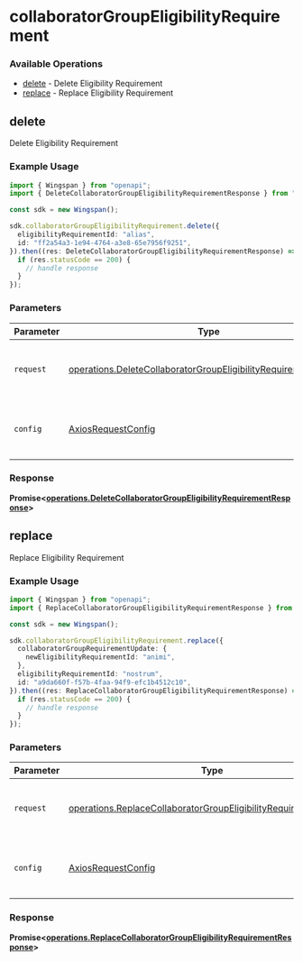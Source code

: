 # collaboratorGroupEligibilityRequirement

### Available Operations

* [delete](#delete) - Delete Eligibility Requirement
* [replace](#replace) - Replace Eligibility Requirement

## delete

Delete Eligibility Requirement

### Example Usage

```typescript
import { Wingspan } from "openapi";
import { DeleteCollaboratorGroupEligibilityRequirementResponse } from "openapi/dist/sdk/models/operations";

const sdk = new Wingspan();

sdk.collaboratorGroupEligibilityRequirement.delete({
  eligibilityRequirementId: "alias",
  id: "ff2a54a3-1e94-4764-a3e8-65e7956f9251",
}).then((res: DeleteCollaboratorGroupEligibilityRequirementResponse) => {
  if (res.statusCode == 200) {
    // handle response
  }
});
```

### Parameters

| Parameter                                                                                                                                          | Type                                                                                                                                               | Required                                                                                                                                           | Description                                                                                                                                        |
| -------------------------------------------------------------------------------------------------------------------------------------------------- | -------------------------------------------------------------------------------------------------------------------------------------------------- | -------------------------------------------------------------------------------------------------------------------------------------------------- | -------------------------------------------------------------------------------------------------------------------------------------------------- |
| `request`                                                                                                                                          | [operations.DeleteCollaboratorGroupEligibilityRequirementRequest](../../models/operations/deletecollaboratorgroupeligibilityrequirementrequest.md) | :heavy_check_mark:                                                                                                                                 | The request object to use for the request.                                                                                                         |
| `config`                                                                                                                                           | [AxiosRequestConfig](https://axios-http.com/docs/req_config)                                                                                       | :heavy_minus_sign:                                                                                                                                 | Available config options for making requests.                                                                                                      |


### Response

**Promise<[operations.DeleteCollaboratorGroupEligibilityRequirementResponse](../../models/operations/deletecollaboratorgroupeligibilityrequirementresponse.md)>**


## replace

Replace Eligibility Requirement

### Example Usage

```typescript
import { Wingspan } from "openapi";
import { ReplaceCollaboratorGroupEligibilityRequirementResponse } from "openapi/dist/sdk/models/operations";

const sdk = new Wingspan();

sdk.collaboratorGroupEligibilityRequirement.replace({
  collaboratorGroupRequirementUpdate: {
    newEligibilityRequirementId: "animi",
  },
  eligibilityRequirementId: "nostrum",
  id: "a9da660f-f57b-4faa-94f9-efc1b4512c10",
}).then((res: ReplaceCollaboratorGroupEligibilityRequirementResponse) => {
  if (res.statusCode == 200) {
    // handle response
  }
});
```

### Parameters

| Parameter                                                                                                                                            | Type                                                                                                                                                 | Required                                                                                                                                             | Description                                                                                                                                          |
| ---------------------------------------------------------------------------------------------------------------------------------------------------- | ---------------------------------------------------------------------------------------------------------------------------------------------------- | ---------------------------------------------------------------------------------------------------------------------------------------------------- | ---------------------------------------------------------------------------------------------------------------------------------------------------- |
| `request`                                                                                                                                            | [operations.ReplaceCollaboratorGroupEligibilityRequirementRequest](../../models/operations/replacecollaboratorgroupeligibilityrequirementrequest.md) | :heavy_check_mark:                                                                                                                                   | The request object to use for the request.                                                                                                           |
| `config`                                                                                                                                             | [AxiosRequestConfig](https://axios-http.com/docs/req_config)                                                                                         | :heavy_minus_sign:                                                                                                                                   | Available config options for making requests.                                                                                                        |


### Response

**Promise<[operations.ReplaceCollaboratorGroupEligibilityRequirementResponse](../../models/operations/replacecollaboratorgroupeligibilityrequirementresponse.md)>**

